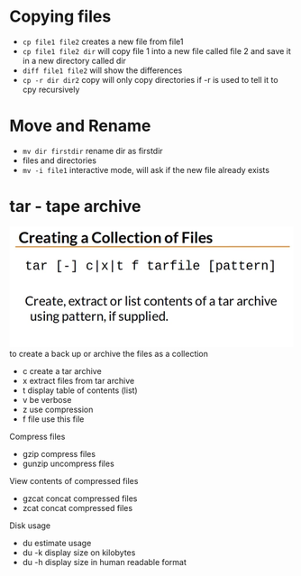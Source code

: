 # Copying files

- `cp file1 file2` creates a new file from file1
- `cp file1 file2 dir` will copy file 1 into a new file called file 2 and save it in a new directory called dir
- `diff file1 file2` will show the differences
- `cp -r dir dir2` copy will only copy directories if -r is used to tell it to cpy recursively

# Move and Rename

- `mv dir firstdir` rename dir as firstdir
- files and directories
- `mv -i file1` interactive mode, will ask if the new file already exists

# tar - tape archive

![tar command](./tar.jpg "tar command")
to create a back up or archive the files as a collection
- c create a tar archive
- x extract files from tar archive
- t display table of contents (list)
- v be verbose
- z use compression
- f file use this file

Compress files
- gzip compress files
- gunzip uncompress files

View contents of compressed files
- gzcat concat compressed files
- zcat concat compressed files

Disk usage
- du estimate usage
- du -k display size on kilobytes
- du -h display size in human readable format
